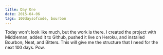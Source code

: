 ```yaml
---
title: Day One
date: 2015-04-06
tags: 100daysofcode, bourbon
---
```


Today won't look like much, but the work is there. I created the project with Middleman, added it to Github, pushed it live on Heroku, and installed Bourbon, Neat, and Bitters. This will give me the structure that I need for the next 100 days. Pow.
